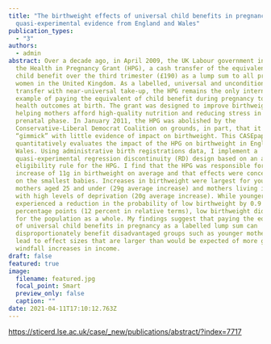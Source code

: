 ```yaml
---
title: "The birthweight effects of universal child benefits in pregnancy:
  quasi-experimental evidence from England and Wales"
publication_types:
  - "3"
authors:
  - admin
abstract: Over a decade ago, in April 2009, the UK Labour government introduced
  the Health in Pregnancy Grant (HPG), a cash transfer of the equivalent of
  child benefit over the third trimester (£190) as a lump sum to all pregnant
  women in the United Kingdom. As a labelled, universal and unconditional cash
  transfer with near-universal take-up, the HPG remains the only international
  example of paying the equivalent of child benefit during pregnancy to improve
  health outcomes at birth. The grant was designed to improve birthweight by
  helping mothers afford high-quality nutrition and reducing stress in the
  prenatal phase. In January 2011, the HPG was abolished by the
  Conservative-Liberal Democrat Coalition on grounds, in part, that it was a
  “gimmick” with little evidence of impact on birthweight. This CASEpaper
  quantitatively evaluates the impact of the HPG on birthweight in England and
  Wales. Using administrative birth registrations data, I implement a
  quasi-experimental regression discontinuity (RD) design based on an arbitrary
  eligibility rule for the HPG. I find that the HPG was responsible for an
  increase of 11g in birthweight on average and that effects were concentrated
  on the smallest babies. Increases in birthweight were largest for younger
  mothers aged 25 and under (29g average increase) and mothers living in areas
  with high levels of deprivation (20g average increase). While younger mothers
  experienced a reduction in the probability of low birthweight by 0.9
  percentage points (12 percent in relative terms), low birthweight did not fall
  for the population as a whole. My findings suggest that paying the equivalent
  of universal child benefits in pregnancy as a labelled lump sum can
  disproportionately benefit disadvantaged groups such as younger mothers and
  lead to effect sizes that are larger than would be expected of more general
  windfall increases in income.
draft: false
featured: true
image:
  filename: featured.jpg
  focal_point: Smart
  preview_only: false
  caption: ""
date: 2021-04-11T17:10:12.763Z
---
```

https://sticerd.lse.ac.uk/case/_new/publications/abstract/?index=7717
